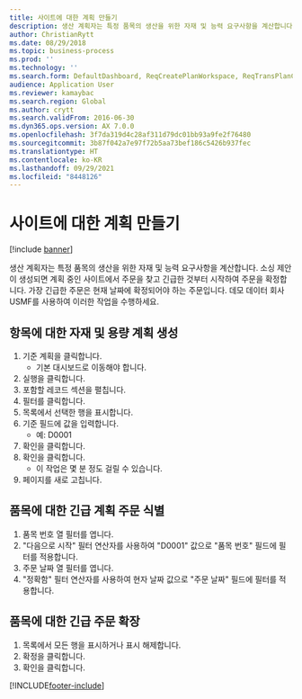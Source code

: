 ```yaml
---
title: 사이트에 대한 계획 만들기
description: 생산 계획자는 특정 품목의 생산을 위한 자재 및 능력 요구사항을 계산합니다.
author: ChristianRytt
ms.date: 08/29/2018
ms.topic: business-process
ms.prod: ''
ms.technology: ''
ms.search.form: DefaultDashboard, ReqCreatePlanWorkspace, ReqTransPlanCard, ReqTransPOUrgentFormPart, SysQueryForm
audience: Application User
ms.reviewer: kamaybac
ms.search.region: Global
ms.author: crytt
ms.search.validFrom: 2016-06-30
ms.dyn365.ops.version: AX 7.0.0
ms.openlocfilehash: 3f7da319d4c28af311d79dc01bb93a9fe2f76480
ms.sourcegitcommit: 3b87f042a7e97f72b5aa73bef186c5426b937fec
ms.translationtype: HT
ms.contentlocale: ko-KR
ms.lasthandoff: 09/29/2021
ms.locfileid: "8448126"
---
```

# <a name="create-a-plan-for-a-site"></a>사이트에 대한 계획 만들기

[!include [banner](../../includes/banner.md)]

생산 계획자는 특정 품목의 생산을 위한 자재 및 능력 요구사항을 계산합니다. 소싱 제안이 생성되면 계획 중인 사이트에서 주문을 찾고 긴급한 것부터 시작하여 주문을 확정합니다. 가장 긴급한 주문은 현재 날짜에 확정되어야 하는 주문입니다. 데모 데이터 회사 USMF를 사용하여 이러한 작업을 수행하세요.


## <a name="create-a-materials-and-capacity-plan-for-an-item"></a>항목에 대한 자재 및 용량 계획 생성
1. 기준 계획을 클릭합니다.
    * 기본 대시보드로 이동해야 합니다.  
2. 실행을 클릭합니다.
3. 포함할 레코드 섹션을 펼칩니다.
4. 필터를 클릭합니다.
5. 목록에서 선택한 행을 표시합니다.
6. 기준 필드에 값을 입력합니다.
    * 예: D0001  
7. 확인을 클릭합니다.
8. 확인을 클릭합니다.
    * 이 작업은 몇 분 정도 걸릴 수 있습니다.  
9. 페이지를 새로 고칩니다.

## <a name="identify-the-urgent-planned-orders-for-the-item"></a>품목에 대한 긴급 계획 주문 식별
1. 품목 번호 열 필터를 엽니다.
2. "다음으로 시작" 필터 연산자를 사용하여 "D0001" 값으로 "품목 번호" 필드에 필터를 적용합니다.
3. 주문 날짜 열 필터를 엽니다.
4. "정확함" 필터 연산자를 사용하여 현자 날짜 값으로 "주문 날짜" 필드에 필터를 적용합니다.

## <a name="firm-all-the-urgent-orders-for-the-item"></a>품목에 대한 긴급 주문 확장
1. 목록에서 모든 행을 표시하거나 표시 해제합니다.
2. 확정을 클릭합니다.
3. 확인을 클릭합니다.



[!INCLUDE[footer-include](../../../includes/footer-banner.md)]